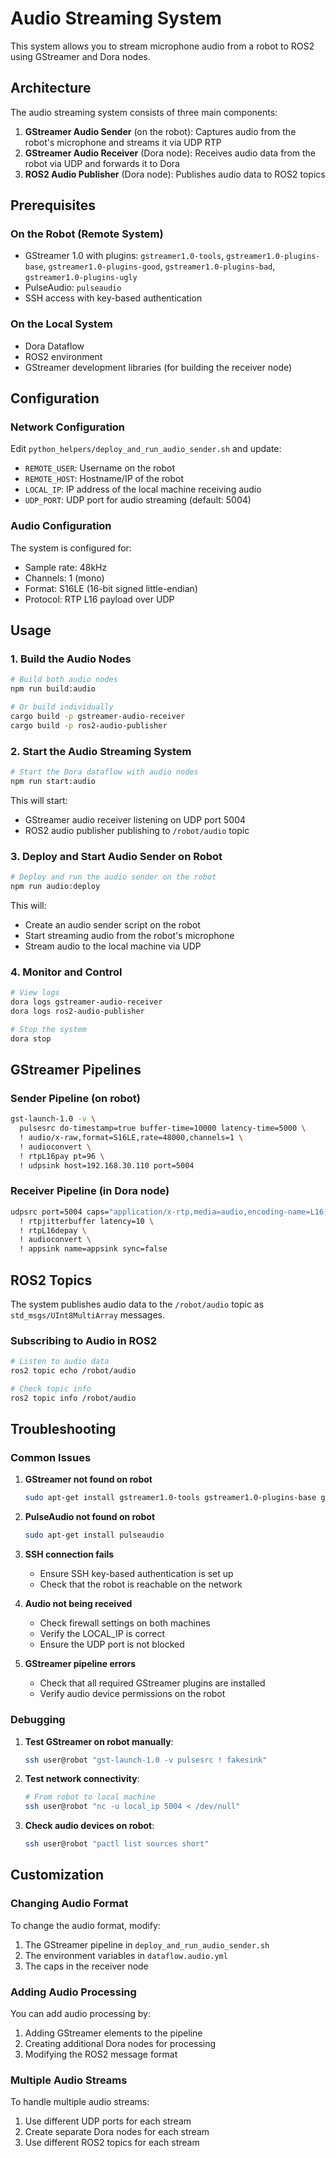 # Audio Streaming System

This system allows you to stream microphone audio from a robot to ROS2 using GStreamer and Dora nodes.

## Architecture

The audio streaming system consists of three main components:

1. **GStreamer Audio Sender** (on the robot): Captures audio from the robot's microphone and streams it via UDP RTP
2. **GStreamer Audio Receiver** (Dora node): Receives audio data from the robot via UDP and forwards it to Dora
3. **ROS2 Audio Publisher** (Dora node): Publishes audio data to ROS2 topics

## Prerequisites

### On the Robot (Remote System)
- GStreamer 1.0 with plugins: `gstreamer1.0-tools`, `gstreamer1.0-plugins-base`, `gstreamer1.0-plugins-good`, `gstreamer1.0-plugins-bad`, `gstreamer1.0-plugins-ugly`
- PulseAudio: `pulseaudio`
- SSH access with key-based authentication

### On the Local System
- Dora Dataflow
- ROS2 environment
- GStreamer development libraries (for building the receiver node)

## Configuration

### Network Configuration
Edit `python_helpers/deploy_and_run_audio_sender.sh` and update:
- `REMOTE_USER`: Username on the robot
- `REMOTE_HOST`: Hostname/IP of the robot
- `LOCAL_IP`: IP address of the local machine receiving audio
- `UDP_PORT`: UDP port for audio streaming (default: 5004)

### Audio Configuration
The system is configured for:
- Sample rate: 48kHz
- Channels: 1 (mono)
- Format: S16LE (16-bit signed little-endian)
- Protocol: RTP L16 payload over UDP

## Usage

### 1. Build the Audio Nodes

```bash
# Build both audio nodes
npm run build:audio

# Or build individually
cargo build -p gstreamer-audio-receiver
cargo build -p ros2-audio-publisher
```

### 2. Start the Audio Streaming System

```bash
# Start the Dora dataflow with audio nodes
npm run start:audio
```

This will start:
- GStreamer audio receiver listening on UDP port 5004
- ROS2 audio publisher publishing to `/robot/audio` topic

### 3. Deploy and Start Audio Sender on Robot

```bash
# Deploy and run the audio sender on the robot
npm run audio:deploy
```

This will:
- Create an audio sender script on the robot
- Start streaming audio from the robot's microphone
- Stream audio to the local machine via UDP

### 4. Monitor and Control

```bash
# View logs
dora logs gstreamer-audio-receiver
dora logs ros2-audio-publisher

# Stop the system
dora stop
```

## GStreamer Pipelines

### Sender Pipeline (on robot)
```bash
gst-launch-1.0 -v \
  pulsesrc do-timestamp=true buffer-time=10000 latency-time=5000 \
  ! audio/x-raw,format=S16LE,rate=48000,channels=1 \
  ! audioconvert \
  ! rtpL16pay pt=96 \
  ! udpsink host=192.168.30.110 port=5004
```

### Receiver Pipeline (in Dora node)
```bash
udpsrc port=5004 caps="application/x-rtp,media=audio,encoding-name=L16,clock-rate=48000,channels=1,payload=96" \
  ! rtpjitterbuffer latency=10 \
  ! rtpL16depay \
  ! audioconvert \
  ! appsink name=appsink sync=false
```

## ROS2 Topics

The system publishes audio data to the `/robot/audio` topic as `std_msgs/UInt8MultiArray` messages.

### Subscribing to Audio in ROS2
```bash
# Listen to audio data
ros2 topic echo /robot/audio

# Check topic info
ros2 topic info /robot/audio
```

## Troubleshooting

### Common Issues

1. **GStreamer not found on robot**
   ```bash
   sudo apt-get install gstreamer1.0-tools gstreamer1.0-plugins-base gstreamer1.0-plugins-good gstreamer1.0-plugins-bad gstreamer1.0-plugins-ugly
   ```

2. **PulseAudio not found on robot**
   ```bash
   sudo apt-get install pulseaudio
   ```

3. **SSH connection fails**
   - Ensure SSH key-based authentication is set up
   - Check that the robot is reachable on the network

4. **Audio not being received**
   - Check firewall settings on both machines
   - Verify the LOCAL_IP is correct
   - Ensure the UDP port is not blocked

5. **GStreamer pipeline errors**
   - Check that all required GStreamer plugins are installed
   - Verify audio device permissions on the robot

### Debugging

1. **Test GStreamer on robot manually**:
   ```bash
   ssh user@robot "gst-launch-1.0 -v pulsesrc ! fakesink"
   ```

2. **Test network connectivity**:
   ```bash
   # From robot to local machine
   ssh user@robot "nc -u local_ip 5004 < /dev/null"
   ```

3. **Check audio devices on robot**:
   ```bash
   ssh user@robot "pactl list sources short"
   ```

## Customization

### Changing Audio Format
To change the audio format, modify:
1. The GStreamer pipeline in `deploy_and_run_audio_sender.sh`
2. The environment variables in `dataflow.audio.yml`
3. The caps in the receiver node

### Adding Audio Processing
You can add audio processing by:
1. Adding GStreamer elements to the pipeline
2. Creating additional Dora nodes for processing
3. Modifying the ROS2 message format

### Multiple Audio Streams
To handle multiple audio streams:
1. Use different UDP ports for each stream
2. Create separate Dora nodes for each stream
3. Use different ROS2 topics for each stream
